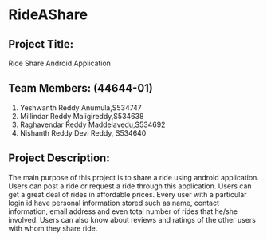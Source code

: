 # RideAShare
## Project Title:
Ride Share Android Application
## Team Members: (44644-01)
1.	Yeshwanth Reddy Anumula,S534747
1.	Millindar Reddy Maligireddy,S534638
1.	Raghavendar Reddy Maddelavedu,S534692
1.	Nishanth Reddy Devi Reddy, S534640
## Project Description:
The main purpose of this project is to share a ride using android application. Users can post a ride or request a ride through this application. Users can get a great deal of rides in affordable prices. Every user with a particular login id have personal information stored such as name, contact information, email address and even total number of rides that he/she involved. Users can also know about reviews and ratings of the other users with whom they share ride.
